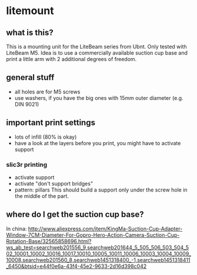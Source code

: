 # litemount

## what is this?
This is a mounting unit for the LiteBeam series from Ubnt. Only tested with LiteBeam M5. Idea is to use a commercially available suction cup base and print a little arm with 2 additional degrees of freedom.

## general stuff
 - all holes are for M5 screws
 - use washers, if you have the big ones with 15mm outer diameter (e.g. DIN 9021)

## important print settings
 - lots of infill (80% is okay)
 - have a look at the layers before you print, you might have to activate support

### slic3r printing
 - activate support
 - activate "don't support bridges"
 - pattern: pillars
This should build a support only under the screw hole in the middle of the part.

## where do I get the suction cup base?
In china:
http://www.aliexpress.com/item/KingMa-Suction-Cup-Adapter-Window-7CM-Diameter-For-Gopro-Hero-Action-Camera-Suction-Cup-Rotation-Base/32565858696.html?ws_ab_test=searchweb201556_9,searchweb201644_5_505_506_503_504_502_10001_10002_10016_10017_10010_10005_10011_10006_10003_10004_10009_10008,searchweb201560_8,searchweb1451318400_-1,searchweb1451318411_6450&btsid=e44f0e6a-43f4-45e2-9633-2d16d398c042
